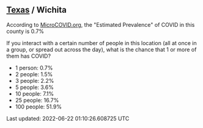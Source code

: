 
## [Texas](/united-states/texas) / Wichita

According to [MicroCOVID.org](http://microcovid.org),
the "Estimated Prevalence" of COVID in this county is 0.7%

If you interact with a certain number of people in this location
(all at once in a group, or spread out across the day), what is the chance that
1 or more of them has COVID?

- 1 person: 0.7%
- 2 people: 1.5%
- 3 people: 2.2%
- 5 people: 3.6%
- 10 people: 7.1%
- 25 people: 16.7%
- 100 people: 51.9%

Last updated: 2022-06-22 01:10:26.608725 UTC
